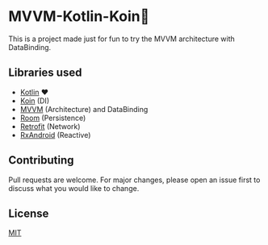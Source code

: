 # MVVM-Kotlin-Koin:rocket:

This is a project made just for fun to try the MVVM architecture with DataBinding.

## Libraries used
- [Kotlin](https://kotlinlang.org/docs/reference/) :heart:
- [Koin](https://github.com/InsertKoinIO/koin) (DI)
- [MVVM](https://developer.android.com/jetpack/docs/guide) (Architecture) and DataBinding
- [Room](https://developer.android.com/topic/libraries/architecture/room) (Persistence)
- [Retrofit](https://square.github.io/retrofit/) (Network)
- [RxAndroid](https://github.com/ReactiveX/RxAndroid) (Reactive)
## Contributing
Pull requests are welcome. For major changes, please open an issue first to discuss what you would like to change.

## License
[MIT](https://choosealicense.com/licenses/mit/)

